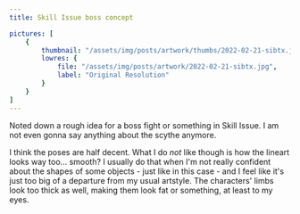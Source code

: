 ```yaml
---
title: Skill Issue boss concept

pictures: [
	{
		thumbnail: "/assets/img/posts/artwork/thumbs/2022-02-21-sibtx.jpg",
		lowres: {
			file: "/assets/img/posts/artwork/2022-02-21-sibtx.jpg",
			label: "Original Resolution"
		}
	}
]
---
```

Noted down a rough idea for a boss fight or something in Skill Issue. I am not even gonna say anything about the scythe anymore.

I think the poses are half decent. What I do *not* like though is how the lineart looks way too... smooth? I usually do that when I'm not really confident about the shapes of some objects - just like in this case - and I feel like it's just too big of a departure from my usual artstyle. The characters' limbs look too thick as well, making them look fat or something, at least to my eyes.